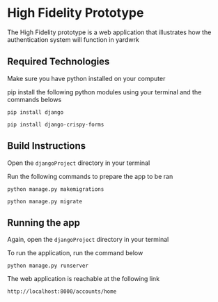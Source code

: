 # High Fidelity Prototype

The High Fidelity prototype is a web application that illustrates how the authentication system will function in yardwrk

## Required Technologies

Make sure you have python installed on your computer

pip install the following python modules using your terminal and the commands belows

```
pip install django
```
```
pip install django-crispy-forms
```

## Build Instructions

Open the `djangoProject` directory in your terminal

Run the following commands to prepare the app to be ran

```
python manage.py makemigrations
```
```
python manage.py migrate
```

## Running the app

Again, open the `djangoProject` directory in your terminal

To run the application, run the command below

```
python manage.py runserver
```

The web application is reachable at the following link

```
http://localhost:8000/accounts/home
```